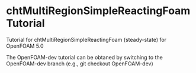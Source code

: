 # chtMultiRegionSimpleReactingFoamTutorial
Tutorial for chtMultiRegionSimpleReactingFoam (steady-state) for OpenFOAM 5.0

The OpenFOAM-dev tutorial can be obtaned by switching to the OpenFOAM-dev branch
(e.g., git checkout OpenFOAM-dev)
